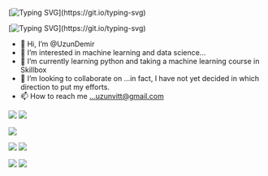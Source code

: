 [![Typing SVG](https://readme-typing-svg.herokuapp.com?color=%2336BCF7&lines=AI+is+evolving+due+to+the+extinction+of+natural+intelligence...)](https://git.io/typing-svg)

                                                                                         
[![Typing SVG](https://readme-typing-svg.herokuapp.com?color=%2336BCF7&lines=of+natural+intelligence...)](https://git.io/typing-svg)


- 👋 Hi, I’m @UzunDemir
- 👀 I’m interested in machine learning and data science...
- 🌱 I’m currently learning python and taking a machine learning course in Skillbox
- 💞️ I’m looking to collaborate on ...in fact, I have not yet decided in which direction to put my efforts. 
- 📫 How to reach me ...uzunvitt@gmail.com


![](https://komarev.com/ghpvc/?username=UzunDemir) ![](https://img.shields.io/github/gist/last-commit/UzunDemir)

![](https://github-profile-summary-cards.vercel.app/api/cards/profile-details?username=UzunDemir&theme=github_dark)

![](https://github-profile-summary-cards.vercel.app/api/cards/most-commit-language?username=UzunDemir&theme=github_dark) ![](https://github-profile-summary-cards.vercel.app/api/cards/repos-per-language?username=UzunDemir&theme=github_dark)

![](https://github-profile-summary-cards.vercel.app/api/cards/stats?username=UzunDemir&theme=github_dark) ![](https://github-profile-summary-cards.vercel.app/api/cards/productive-time?username=UzunDemir&theme=github_dark)



